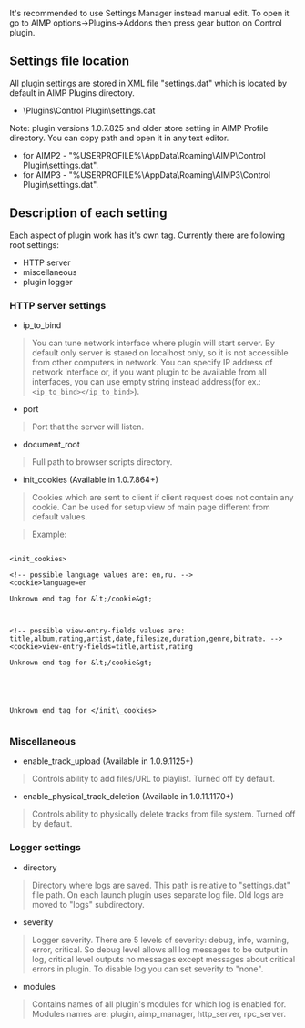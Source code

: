 It's recommended to use Settings Manager instead manual edit. To open it go to AIMP options->Plugins->Addons then press gear button on Control plugin.

## Settings file location ##
All plugin settings are stored in XML file "settings.dat" which is located by default in AIMP Plugins directory.
  * <AIMP dir>\Plugins\Control Plugin\settings.dat

Note: plugin versions 1.0.7.825 and older store setting in AIMP Profile directory. You can copy path and open it in any text editor.
  * for AIMP2 - "%USERPROFILE%\AppData\Roaming\AIMP\Control Plugin\settings.dat".
  * for AIMP3 - "%USERPROFILE%\AppData\Roaming\AIMP3\Control Plugin\settings.dat".

## Description of each setting ##
Each aspect of plugin work has it's own tag. Currently there are following root settings:
  * HTTP server
  * miscellaneous
  * plugin logger

### HTTP server settings ###
  * ip\_to\_bind
> You can tune network interface where plugin will start server. By default only server is stared on localhost only, so it is not accessible from other computers in network. You can specify IP address of network interface or, if you want plugin to be available from all interfaces, you can use empty string instead address(for ex.: `<ip_to_bind></ip_to_bind>`).

  * port
> Port that the server will listen.

  * document\_root
> Full path to browser scripts directory.

  * init\_cookies (Available in 1.0.7.864+)
> Cookies which are sent to client if client request does not contain any cookie.
> Can be used for setup view of main page different from default values.

> Example:

```

<init_cookies>

<!-- possible language values are: en,ru. -->
<cookie>language=en

Unknown end tag for &lt;/cookie&gt;



<!-- possible view-entry-fields values are: title,album,rating,artist,date,filesize,duration,genre,bitrate. -->
<cookie>view-entry-fields=title,artist,rating

Unknown end tag for &lt;/cookie&gt;





Unknown end tag for </init\_cookies>


```

### Miscellaneous ###
  * enable\_track\_upload (Available in 1.0.9.1125+)
> Controls ability to add files/URL to playlist. Turned off by default.

  * enable\_physical\_track\_deletion (Available in 1.0.11.1170+)
> Controls ability to physically delete tracks from file system. Turned off by default.

### Logger settings ###
  * directory
> Directory where logs are saved. This path is relative to "settings.dat" file path.
> On each launch plugin uses separate log file. Old logs are moved to "logs" subdirectory.

  * severity
> Logger severity. There are 5 levels of severity: debug, info, warning, error, critical. So debug level allows all log messages to be output in log, critical level outputs no messages except messages about critical errors in plugin.
> To disable log you can set severity to "none".

  * modules
> Contains names of all plugin's modules for which log is enabled for.
> Modules names are: plugin, aimp\_manager, http\_server, rpc\_server.